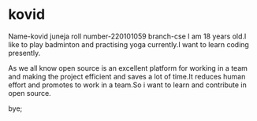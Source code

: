 # kovid
Name-kovid juneja
roll number-220101059
branch-cse
I am 18 years old.I like to play badminton and practising yoga currently.I want to learn coding presently.

As we all know open source is an excellent platform for working in a team and making the project efficient and saves a lot of time.It reduces human effort and promotes to work in a team.So i want to learn and contribute in open source.

bye;
